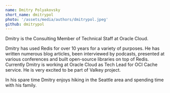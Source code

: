 ```yaml
---
name: Dmitry Polyakovsky
short_name: dmitrypol
photo: '/assets/media/authors/dmitrypol.jpeg'
github: dmitrypol
---
```


Dmitry is the Consulting Member of Technical Staff at Oracle Cloud.  

Dmitry has used Redis for over 10 years for a variety of purposes.  He has written numerous blog articles, been interviewed by podcasts, presented at various conferences and built open-source libraries on top of Redis.  Currently Dmitry is working at Oracle Cloud as Tech Lead for OCI Cache service.  He is very excited to be part of Valkey project.  

In his spare time Dmitry enjoys hiking in the Seattle area and spending time with his family.  
